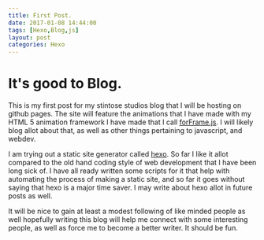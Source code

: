 ```yaml
---
title: First Post.
date: 2017-01-08 14:44:00
tags: [Hexo,Blog,js]
layout: post
categories: Hexo
---
```


# It's good to Blog.

This is my first post for my stintose studios blog that I will be hosting on github pages. The site will feature the animations that I have made with my HTML 5 animation framework I have made that I call [forFrame.js](https://github.com/stintosestudios/forFrame). I will likely blog allot about that, as well as other things pertaining to javascript, and webdev.

<!-- more -->

I am trying out a static site generator called [hexo](https://hexo.io/). So far I like it allot compared to the old hand coding style of web development that I have been long sick of. I have all ready written some scripts for it that help with automating the process of making a static site, and so far it goes without saying that hexo is a major time saver. I may write about hexo allot in future posts as well.

It will be nice to gain at least a modest following of like minded people as well hopefully writing this blog will help me connect with some interesting people, as well as force me to become a better writer. It should be fun.


